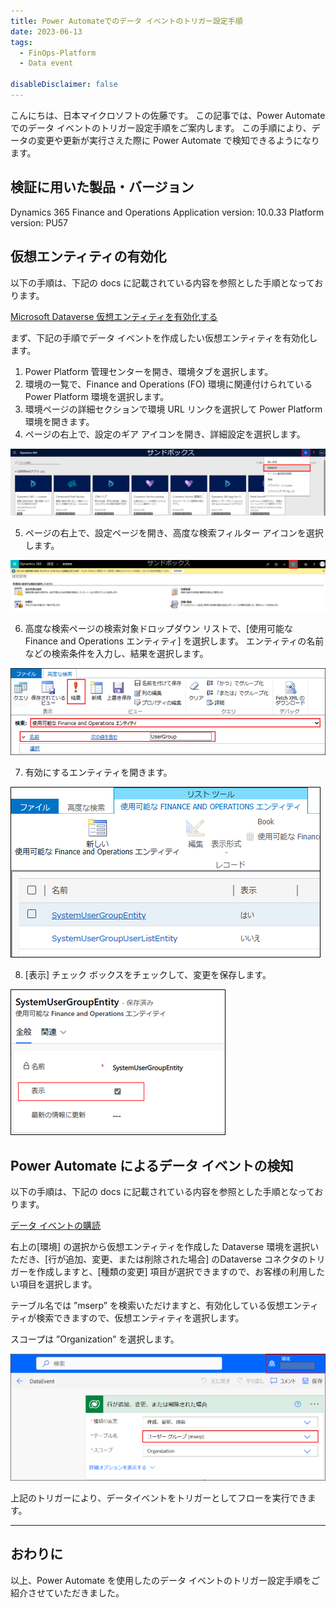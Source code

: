```yaml
---
title: Power Automateでのデータ イベントのトリガー設定手順
date: 2023-06-13
tags:
  - FinOps-Platform
  - Data event

disableDisclaimer: false
---
```


こんにちは、日本マイクロソフトの佐藤です。
この記事では、Power Automate でのデータ イベントのトリガー設定手順をご案内します。
この手順により、データの変更や更新が実行さえた際に Power Automate で検知できるようになります。

<!-- more -->
## 検証に用いた製品・バージョン
Dynamics 365 Finance and Operations
Application version: 10.0.33
Platform version: PU57

## 仮想エンティティの有効化
以下の手順は、下記の docs に記載されている内容を参照とした手順となっております。

[Microsoft Dataverse 仮想エンティティを有効化する](https://learn.microsoft.com/ja-jp/dynamics365/fin-ops-core/dev-itpro/power-platform/enable-virtual-entities)

まず、下記の手順でデータ イベントを作成したい仮想エンティティを有効化します。

1.	Power Platform 管理センターを開き、環境タブを選択します。
2.	環境の一覧で、Finance and Operations (FO) 環境に関連付けられている Power Platform 環境を選択します。
3.	環境ページの詳細セクションで環境 URL リンクを選択して Power Platform 環境を開きます。
4.	ページの右上で、設定のギア アイコンを開き、詳細設定を選択します。

![](./how-to-makedataevent/how-to-makedataevent01.png)

5.	ページの右上で、設定ページを開き、高度な検索フィルター アイコンを選択します。

![](./how-to-makedataevent/how-to-makedataevent02.png)

6.	高度な検索ページの検索対象ドロップダウン リストで、[使用可能な Finance and Operations エンティティ] を選択します。
エンティティの名前などの検索条件を入力し、結果を選択します。

![](./how-to-makedataevent/how-to-makedataevent03.png)

7.	有効にするエンティティを開きます。

![](./how-to-makedataevent/how-to-makedataevent04.png)

8.	[表示] チェック ボックスをチェックして、変更を保存します。

![](./how-to-makedataevent/how-to-makedataevent05.png)

## Power Automate によるデータ イベントの検知
以下の手順は、下記の docs に記載されている内容を参照とした手順となっております。

[データ イベントの購読](https://learn.microsoft.com/ja-jp/dynamics365/fin-ops-core/dev-itpro/business-events/business-events-flow#subscribing-to-data-events)

右上の[環境] の選択から仮想エンティティを作成した Dataverse 環境を選択いただき、[行が追加、変更、または削除された場合] のDataverse コネクタのトリガーを作成しますと、[種類の変更] 項目が選択できますので、お客様の利用したい項目を選択します。

テーブル名では ”mserp” を検索いただけますと、有効化している仮想エンティティが検索できますので、仮想エンティティを選択します。

スコープは ”Organization” を選択します。

![](./how-to-makedataevent/how-to-makedataevent06.png)

上記のトリガーにより、データイベントをトリガーとしてフローを実行できます。

---
## おわりに  
以上、Power Automate を使用したのデータ イベントのトリガー設定手順をご紹介させていただきました。
